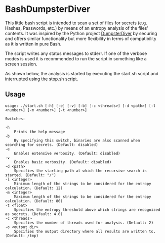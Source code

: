 
# BashDumpsterDiver

This little bash script is intended to scan a set of files for secrets (e.g. Hashes, Passwords, etc.) by means of an entropy analysis of the files' contents. It was inspired by the Python project [DumpsterDiver](https://github.com/securing/DumpsterDiver) by securing and offers similar functionality but more flexibility in terms of compatibility as it is written in pure Bash. 

The script writes any status messages to stderr. If one of the verbose modes is used it is recommended to run the script in something like a screen session.

As shown below, the analysis is started by executing the start.sh script and interrupted using the stop.sh script.


## Usage
```
usage: ./start.sh [-h] [-e] [-v] [-b] [-c <threads>] [-d <path>] [-l <number>] [-m <number>] [-t <number>] 

Switches:
	
-h 
	Prints the help message
-b
	By specifying this switch, binaries are also scanned when searching for secrets. (Default: disabled)
-e
	Enables extensive verbosity. (Default: disabled)
-v 
	Enables basic verbosity. (Default: disabled)
-d <path>
	Specifies the starting path at which the recursive search is started. (Default: "/")
-l <integer>
	Minimum length of the strings to be considered for the entropy calculation. (Default: 12)
-m <integer>
	Maximum length of the strings to be considered for the entropy calculation. (Default: 80)
-t <float>
	Specifies the entropy threshold above which strings are recognized as secrets. (Default: 4.0)
-c <threads>
	Specifies the number of threads used for analysis. (Default: 2)
-o <output dir>
	Specifies the output directory where all results are written to. (Default: /tmp)


```

